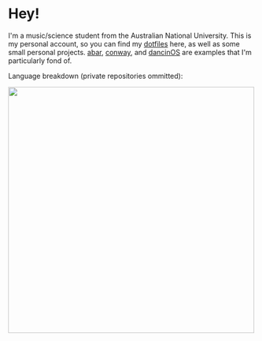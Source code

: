 # Hey!

I'm a music/science student from the Australian National University. This is my personal account, so you can find my [dotfiles](https://github.com/nebulaeandstars/dotfiles) here, as well as some small personal projects. [abar](https://github.com/nebulaeandstars/abar), [conway](https://github.com/nebulaeandstars/conway), and [dancinOS](https://github.com/nebulaeandstars/dancinOS) are examples that I'm particularly fond of.

<!-- 
<img width=500 src="https://github-readme-stats.vercel.app/api?username=nebulaeandstars&show_icons=true&hide_border=true&&count_private=true&include_all_commits=true&theme=nightowl" />
-->

Language breakdown (private repositories ommitted):

<img width=500 src="https://github-readme-stats.vercel.app/api/top-langs/?username=nebulaeandstars&show_icons=true&hide_border=true&&count_private=true&include_all_commits=true&theme=nightowl&layout=compact&exclude_repo=dwm,st,dmenu,xmenu,vim-chapel,comp2300-puzzle,dotfiles-old,dotfiles-extra&langs_count=6&card_width=450" />
